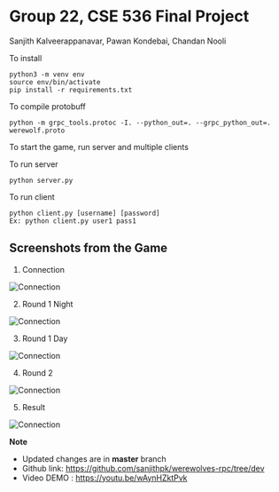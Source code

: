 # Group 22, CSE 536 Final Project

Sanjith Kalveerappanavar, Pawan Kondebai, Chandan Nooli

To install

```
python3 -m venv env
source env/bin/activate
pip install -r requirements.txt
```

To compile protobuff

```
python -m grpc_tools.protoc -I. --python_out=. --grpc_python_out=. werewolf.proto
```

To start the game, run server and multiple clients

To run server

```
python server.py
```

To run client

```
python client.py [username] [password]
Ex: python client.py user1 pass1
```

## Screenshots from the Game

1. Connection

![Connection](https://github.com/sanjithpk/werewolves-rpc/blob/master/screenshots/connection.png)

2. Round 1 Night

![Connection](https://github.com/sanjithpk/werewolves-rpc/blob/master/screenshots/Round-1-Night.png)

3. Round 1 Day

![Connection](https://github.com/sanjithpk/werewolves-rpc/blob/master/screenshots/Round-1-Day.png)

4. Round 2

![Connection](https://github.com/sanjithpk/werewolves-rpc/blob/master/screenshots/Round-2.png)

5. Result

![Connection](https://github.com/sanjithpk/werewolves-rpc/blob/master/screenshots/Result.png)

**Note**

- Updated changes are in **master** branch
- Github link: https://github.com/sanjithpk/werewolves-rpc/tree/dev
- Video DEMO : https://youtu.be/wAynHZktPvk
